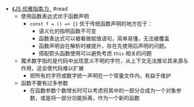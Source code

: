 - [《JS 优雅指南.1》](https://unix.bio/posts/elegant-js-1) #read
	- 使用函数表达式优于函数声明
		- `const f = () => {}` 优于传统函数声明的地方在于：
			- 语义化的指明函数不可变
			- 函数表达式可以被看做赋值语句，简单易懂，无法被覆盖
			- 函数声明会在解析时被提升，存在先使用后声明的问题。
			- 搭配箭头函数使用可以避免考虑 `this` 相关的问题
	- 魔术数字指的是代码中出现意义不明的字符，从上下文无法推论其来源与作用，这会使代码难以扩展
		- 把所有的字符或数字统一声明在一个常量文件内，有益于维护
	- 函数不要有过多参数
		- 在函数参数个数增长时可以考虑将其中的一部分合成为一个对象参数，或是将一部分功能拆离，作为一个新的函数